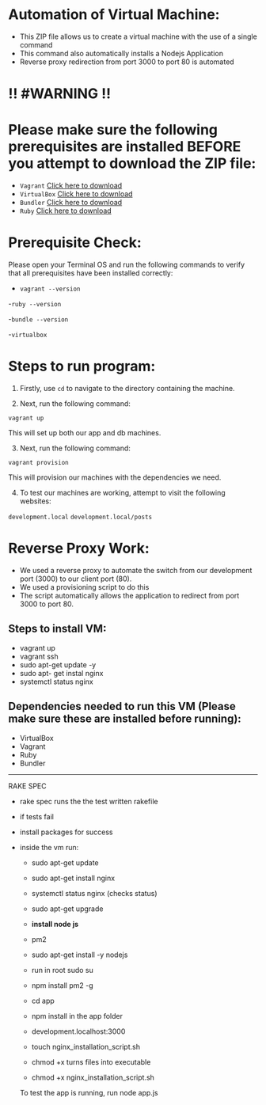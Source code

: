 # Automation of Virtual Machine:

- This ZIP file allows us to create a virtual machine with the use of a single command
- This command also automatically installs a Nodejs Application
- Reverse proxy redirection from port 3000 to port 80 is automated






# :bangbang: #WARNING :bangbang:

# Please make sure the following prerequisites are installed BEFORE you attempt to download the ZIP file:

- `Vagrant` [Click here to download](https://www.vagrantup.com/downloads)
- `VirtualBox` [Click here to download](https://www.virtualbox.org/wiki/Downloads)
- `Bundler` [Click here to download](https://bundler.io/)
- `Ruby` [Click here to download](https://www.ruby-lang.org/en/downloads/)

# Prerequisite Check:

Please open your Terminal OS and run the following commands to verify that all prerequisites have been installed correctly:

- ``vagrant --version``

-``ruby --version``

-``bundle --version``

-``virtualbox``



















# Steps to run program:

1) Firstly, use `cd` to navigate to the directory containing the machine.


2) Next, run the following command:

`vagrant up`

This will set up both our app and db machines.

3) Next, run the following command:

`vagrant provision`

This will provision our machines with the dependencies we need.

4) To test our machines are working, attempt to visit the following websites:

`development.local`
`development.local/posts`


# Reverse Proxy Work:


- We used a reverse proxy to automate the switch from our development port (3000) to our client port (80).  
- We used a provisioning script to do this
- The script automatically allows the application to redirect from port 3000 to port 80.






## Steps to install VM:            
- vagrant up 
- vagrant ssh
- sudo apt-get update -y
- sudo apt- get instal nginx
- systemctl status nginx  


## Dependencies needed to run this VM (Please make sure these are installed before running):

- VirtualBox
- Vagrant
- Ruby
- Bundler


--------

RAKE SPEC
- rake spec runs the the test written rakefile 
- if tests fail 
- install packages for success
- inside the vm run:
	- sudo apt-get update
	- sudo apt-get install nginx 
	- systemctl status nginx (checks status)
	- sudo apt-get upgrade
	
	- __install node js__
	- pm2 
	- sudo apt-get install -y nodejs
	- run in root sudo su
	- npm install pm2 -g  

	- cd app 
	- npm install in the app folder 
	- development.localhost:3000
	
	- touch nginx_installation_script.sh
	- chmod +x turns files into executable 
	- chmod +x nginx_installation_script.sh	
  
  
  
  
  To test the app is running, run node app.js

